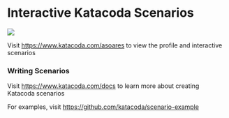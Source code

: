 # Interactive Katacoda Scenarios

[![](http://shields.katacoda.com/katacoda/asoares/count.svg)](https://www.katacoda.com/asoares "Get your profile on Katacoda.com")

Visit https://www.katacoda.com/asoares to view the profile and interactive scenarios

### Writing Scenarios
Visit https://www.katacoda.com/docs to learn more about creating Katacoda scenarios

For examples, visit https://github.com/katacoda/scenario-example
